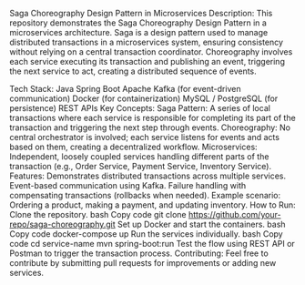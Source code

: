 Saga Choreography Design Pattern in Microservices
Description:
This repository demonstrates the Saga Choreography Design Pattern in a microservices architecture. Saga is a design pattern used to manage distributed transactions in a microservices system, ensuring consistency without relying on a central transaction coordinator. Choreography involves each service executing its transaction and publishing an event, triggering the next service to act, creating a distributed sequence of events.

Tech Stack:
Java
Spring Boot
Apache Kafka (for event-driven communication)
Docker (for containerization)
MySQL / PostgreSQL (for persistence)
REST APIs
Key Concepts:
Saga Pattern: A series of local transactions where each service is responsible for completing its part of the transaction and triggering the next step through events.
Choreography: No central orchestrator is involved; each service listens for events and acts based on them, creating a decentralized workflow.
Microservices: Independent, loosely coupled services handling different parts of the transaction (e.g., Order Service, Payment Service, Inventory Service).
Features:
Demonstrates distributed transactions across multiple services.
Event-based communication using Kafka.
Failure handling with compensating transactions (rollbacks when needed).
Example scenario: Ordering a product, making a payment, and updating inventory.
How to Run:
Clone the repository.
bash
Copy code
git clone https://github.com/your-repo/saga-choreography.git
Set up Docker and start the containers.
bash
Copy code
docker-compose up
Run the services individually.
bash
Copy code
cd service-name
mvn spring-boot:run
Test the flow using REST API or Postman to trigger the transaction process.
Contributing:
Feel free to contribute by submitting pull requests for improvements or adding new services.
